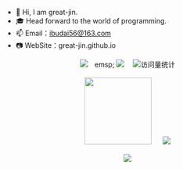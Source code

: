 - 👋 Hi, I am great-jin. 
- 🎓 Head forward to the world of programming.
- 📫 Email：ibudai56@163.com
- 📷 WebSite：great-jin.github.io

<div align="center">
  <a href="https://great-jin.github.io/"><img src="https://img.shields.io/badge/Website-博客-blue" /></a>&emsp;emsp;
  <a href="https://www.zhihu.com/people/xiao-ming-92-43-49"><img src="https://img.shields.io/badge/Zhihu-知乎-blue" /></a>&emsp;
  <!-- visitor statistics logo 访问量统计徽标 -->
  <img src="https://komarev.com/ghpvc/?username=great-jin&label=Views&color=0e75b6&style=flat" alt="访问量统计" />
</div>
<br/>

<div align="center"> 
  <img height="137px" src="https://github-readme-stats.vercel.app/api?username=great-jin&hide_title=true&hide_border=true&show_icons=trueline_height=21&text_color=000&icon_color=000&bg_color=0,ea6161,ffc64d,fffc4d,52fa5a&theme=graywhite" />
  &nbsp;&nbsp;&nbsp;&nbsp;
  <img src="https://github-readme-stats.vercel.app/api/top-langs/?username=great-jin&hide_title=true&hide_border=true&layout=compact&langs_count=6&text_color=000&icon_color=fff&bg_color=0,52fa5a,4dfcff,c64dff&theme=graywhite" /> 
</div>
<br/>

<div align="center"> 
  <img src="https://github-readme-activity-graph.vercel.app/graph?username=great-jin&theme=dracula" /> 
</div>
